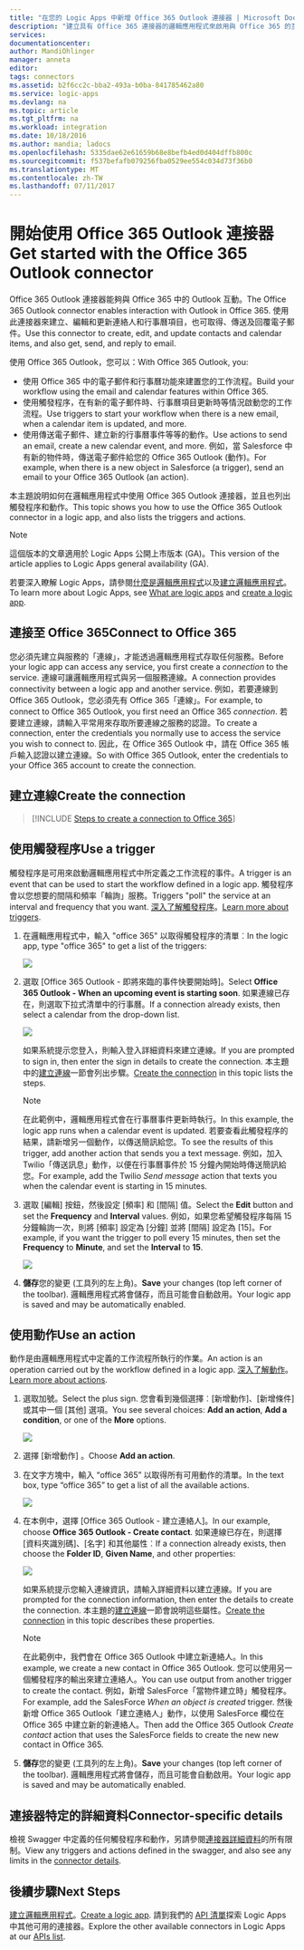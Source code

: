 ```yaml
---
title: "在您的 Logic Apps 中新增 Office 365 Outlook 連接器 | Microsoft Docs"
description: "建立具有 Office 365 連接器的邏輯應用程式來啟用與 Office 365 的互動。 例如：建立、編輯和更新連絡人及行事曆項目。"
services: 
documentationcenter: 
author: MandiOhlinger
manager: anneta
editor: 
tags: connectors
ms.assetid: b2f6cc2c-bba2-493a-b0ba-841785462a80
ms.service: logic-apps
ms.devlang: na
ms.topic: article
ms.tgt_pltfrm: na
ms.workload: integration
ms.date: 10/18/2016
ms.author: mandia; ladocs
ms.openlocfilehash: 5335dae62e61659b68e8befb4ed0d404dffb800c
ms.sourcegitcommit: f537befafb079256fba0529ee554c034d73f36b0
ms.translationtype: MT
ms.contentlocale: zh-TW
ms.lasthandoff: 07/11/2017
---
```

# <a name="get-started-with-the-office-365-outlook-connector"></a><span data-ttu-id="57fdf-104">開始使用 Office 365 Outlook 連接器</span><span class="sxs-lookup"><span data-stu-id="57fdf-104">Get started with the Office 365 Outlook connector</span></span>
<span data-ttu-id="57fdf-105">Office 365 Outlook 連接器能夠與 Office 365 中的 Outlook 互動。</span><span class="sxs-lookup"><span data-stu-id="57fdf-105">The Office 365 Outlook connector enables interaction with Outlook in Office 365.</span></span> <span data-ttu-id="57fdf-106">使用此連接器來建立、編輯和更新連絡人和行事曆項目，也可取得、傳送及回覆電子郵件。</span><span class="sxs-lookup"><span data-stu-id="57fdf-106">Use this connector to create, edit, and update contacts and calendar items, and also get, send, and reply to email.</span></span>

<span data-ttu-id="57fdf-107">使用 Office 365 Outlook，您可以：</span><span class="sxs-lookup"><span data-stu-id="57fdf-107">With Office 365 Outlook, you:</span></span>

* <span data-ttu-id="57fdf-108">使用 Office 365 中的電子郵件和行事曆功能來建置您的工作流程。</span><span class="sxs-lookup"><span data-stu-id="57fdf-108">Build your workflow using the email and calendar features within Office 365.</span></span> 
* <span data-ttu-id="57fdf-109">使用觸發程序，在有新的電子郵件時、行事曆項目更新時等情況啟動您的工作流程。</span><span class="sxs-lookup"><span data-stu-id="57fdf-109">Use triggers to start your workflow when there is a new email, when a calendar item is updated, and more.</span></span>
* <span data-ttu-id="57fdf-110">使用傳送電子郵件、建立新的行事曆事件等等的動作。</span><span class="sxs-lookup"><span data-stu-id="57fdf-110">Use actions to send an email, create a new calendar event, and more.</span></span> <span data-ttu-id="57fdf-111">例如，當 Salesforce 中有新的物件時，傳送電子郵件給您的 Office 365 Outlook (動作)。</span><span class="sxs-lookup"><span data-stu-id="57fdf-111">For example, when there is a new object in Salesforce (a trigger), send an email to your Office 365 Outlook (an action).</span></span> 

<span data-ttu-id="57fdf-112">本主題說明如何在邏輯應用程式中使用 Office 365 Outlook 連接器，並且也列出觸發程序和動作。</span><span class="sxs-lookup"><span data-stu-id="57fdf-112">This topic shows you how to use the Office 365 Outlook connector in a logic app, and also lists the triggers and actions.</span></span>

> [!NOTE]
> <span data-ttu-id="57fdf-113">這個版本的文章適用於 Logic Apps 公開上市版本 (GA)。</span><span class="sxs-lookup"><span data-stu-id="57fdf-113">This version of the article applies to Logic Apps general availability (GA).</span></span>
> 
> 

<span data-ttu-id="57fdf-114">若要深入瞭解 Logic Apps，請參閱[什麼是邏輯應用程式](../logic-apps/logic-apps-what-are-logic-apps.md)以及[建立邏輯應用程式](../logic-apps/logic-apps-create-a-logic-app.md)。</span><span class="sxs-lookup"><span data-stu-id="57fdf-114">To learn more about Logic Apps, see [What are logic apps](../logic-apps/logic-apps-what-are-logic-apps.md) and [create a logic app](../logic-apps/logic-apps-create-a-logic-app.md).</span></span>

## <a name="connect-to-office-365"></a><span data-ttu-id="57fdf-115">連接至 Office 365</span><span class="sxs-lookup"><span data-stu-id="57fdf-115">Connect to Office 365</span></span>
<span data-ttu-id="57fdf-116">您必須先建立與服務的「連線」，才能透過邏輯應用程式存取任何服務。</span><span class="sxs-lookup"><span data-stu-id="57fdf-116">Before your logic app can access any service, you first create a *connection* to the service.</span></span> <span data-ttu-id="57fdf-117">連線可讓邏輯應用程式與另一個服務連線。</span><span class="sxs-lookup"><span data-stu-id="57fdf-117">A connection provides connectivity between a logic app and another service.</span></span> <span data-ttu-id="57fdf-118">例如，若要連線到 Office 365 Outlook，您必須先有 Office 365「連線」。</span><span class="sxs-lookup"><span data-stu-id="57fdf-118">For example, to connect to Office 365 Outlook, you first need an Office 365 *connection*.</span></span> <span data-ttu-id="57fdf-119">若要建立連線，請輸入平常用來存取所要連線之服務的認證。</span><span class="sxs-lookup"><span data-stu-id="57fdf-119">To create a connection, enter the credentials you normally use to access the service you wish to connect to.</span></span> <span data-ttu-id="57fdf-120">因此，在 Office 365 Outlook 中，請在 Office 365 帳戶輸入認證以建立連線。</span><span class="sxs-lookup"><span data-stu-id="57fdf-120">So with Office 365 Outlook, enter the credentials to your Office 365 account to create the connection.</span></span>

## <a name="create-the-connection"></a><span data-ttu-id="57fdf-121">建立連線</span><span class="sxs-lookup"><span data-stu-id="57fdf-121">Create the connection</span></span>
> [!INCLUDE [Steps to create a connection to Office 365](../../includes/connectors-create-api-office365-outlook.md)]
> 
> 

## <a name="use-a-trigger"></a><span data-ttu-id="57fdf-122">使用觸發程序</span><span class="sxs-lookup"><span data-stu-id="57fdf-122">Use a trigger</span></span>
<span data-ttu-id="57fdf-123">觸發程序是可用來啟動邏輯應用程式中所定義之工作流程的事件。</span><span class="sxs-lookup"><span data-stu-id="57fdf-123">A trigger is an event that can be used to start the workflow defined in a logic app.</span></span> <span data-ttu-id="57fdf-124">觸發程序會以您想要的間隔和頻率「輪詢」服務。</span><span class="sxs-lookup"><span data-stu-id="57fdf-124">Triggers "poll" the service at an interval and frequency that you want.</span></span> <span data-ttu-id="57fdf-125">[深入了解觸發程序](../logic-apps/logic-apps-what-are-logic-apps.md#logic-app-concepts)。</span><span class="sxs-lookup"><span data-stu-id="57fdf-125">[Learn more about triggers](../logic-apps/logic-apps-what-are-logic-apps.md#logic-app-concepts).</span></span>

1. <span data-ttu-id="57fdf-126">在邏輯應用程式中，輸入 "office 365" 以取得觸發程序的清單︰</span><span class="sxs-lookup"><span data-stu-id="57fdf-126">In the logic app, type "office 365" to get a list of the triggers:</span></span>  
   
    ![](./media/connectors-create-api-office365-outlook/office365-trigger.png)
2. <span data-ttu-id="57fdf-127">選取 [Office 365 Outlook - 即將來臨的事件快要開始時]。</span><span class="sxs-lookup"><span data-stu-id="57fdf-127">Select **Office 365 Outlook - When an upcoming event is starting soon**.</span></span> <span data-ttu-id="57fdf-128">如果連線已存在，則選取下拉式清單中的行事曆。</span><span class="sxs-lookup"><span data-stu-id="57fdf-128">If a connection already exists, then select a calendar from the drop-down list.</span></span>
   
    ![](./media/connectors-create-api-office365-outlook/sample-calendar.png)
   
    <span data-ttu-id="57fdf-129">如果系統提示您登入，則輸入登入詳細資料來建立連線。</span><span class="sxs-lookup"><span data-stu-id="57fdf-129">If you are prompted to sign in, then enter the sign in details to create the connection.</span></span> <span data-ttu-id="57fdf-130">本主題中的[建立連線](connectors-create-api-office365-outlook.md#create-the-connection)一節會列出步驟。</span><span class="sxs-lookup"><span data-stu-id="57fdf-130">[Create the connection](connectors-create-api-office365-outlook.md#create-the-connection) in this topic lists the steps.</span></span> 
   
   > [!NOTE]
   > <span data-ttu-id="57fdf-131">在此範例中，邏輯應用程式會在行事曆事件更新時執行。</span><span class="sxs-lookup"><span data-stu-id="57fdf-131">In this example, the logic app runs when a calendar event is updated.</span></span> <span data-ttu-id="57fdf-132">若要查看此觸發程序的結果，請新增另一個動作，以傳送簡訊給您。</span><span class="sxs-lookup"><span data-stu-id="57fdf-132">To see the results of this trigger, add another action that sends you a text message.</span></span> <span data-ttu-id="57fdf-133">例如，加入 Twilio「傳送訊息」動作，以便在行事曆事件於 15 分鐘內開始時傳送簡訊給您。</span><span class="sxs-lookup"><span data-stu-id="57fdf-133">For example, add the Twilio *Send message* action that texts you when the calendar event is starting in 15 minutes.</span></span> 
   > 
   > 
3. <span data-ttu-id="57fdf-134">選取 [編輯] 按鈕，然後設定 [頻率] 和 [間隔] 值。</span><span class="sxs-lookup"><span data-stu-id="57fdf-134">Select the **Edit** button and set the **Frequency** and **Interval** values.</span></span> <span data-ttu-id="57fdf-135">例如，如果您希望觸發程序每隔 15 分鐘輪詢一次，則將 [頻率] 設定為 [分鐘] 並將 [間隔] 設定為 [15]。</span><span class="sxs-lookup"><span data-stu-id="57fdf-135">For example, if you want the trigger to poll every 15 minutes, then set the **Frequency** to **Minute**, and set the **Interval** to **15**.</span></span> 
   
    ![](./media/connectors-create-api-office365-outlook/calendar-settings.png)
4. <span data-ttu-id="57fdf-136">**儲存**您的變更 (工具列的左上角)。</span><span class="sxs-lookup"><span data-stu-id="57fdf-136">**Save** your changes (top left corner of the toolbar).</span></span> <span data-ttu-id="57fdf-137">邏輯應用程式將會儲存，而且可能會自動啟用。</span><span class="sxs-lookup"><span data-stu-id="57fdf-137">Your logic app is saved and may be automatically enabled.</span></span>

## <a name="use-an-action"></a><span data-ttu-id="57fdf-138">使用動作</span><span class="sxs-lookup"><span data-stu-id="57fdf-138">Use an action</span></span>
<span data-ttu-id="57fdf-139">動作是由邏輯應用程式中定義的工作流程所執行的作業。</span><span class="sxs-lookup"><span data-stu-id="57fdf-139">An action is an operation carried out by the workflow defined in a logic app.</span></span> <span data-ttu-id="57fdf-140">[深入了解動作](../logic-apps/logic-apps-what-are-logic-apps.md#logic-app-concepts)。</span><span class="sxs-lookup"><span data-stu-id="57fdf-140">[Learn more about actions](../logic-apps/logic-apps-what-are-logic-apps.md#logic-app-concepts).</span></span>

1. <span data-ttu-id="57fdf-141">選取加號。</span><span class="sxs-lookup"><span data-stu-id="57fdf-141">Select the plus sign.</span></span> <span data-ttu-id="57fdf-142">您會看到幾個選擇︰[新增動作]、[新增條件] 或其中一個 [其他] 選項。</span><span class="sxs-lookup"><span data-stu-id="57fdf-142">You see several choices: **Add an action**, **Add a condition**, or one of the **More** options.</span></span>
   
    ![](./media/connectors-create-api-office365-outlook/add-action.png)
2. <span data-ttu-id="57fdf-143">選擇 [新增動作] 。</span><span class="sxs-lookup"><span data-stu-id="57fdf-143">Choose **Add an action**.</span></span>
3. <span data-ttu-id="57fdf-144">在文字方塊中，輸入 “office 365” 以取得所有可用動作的清單。</span><span class="sxs-lookup"><span data-stu-id="57fdf-144">In the text box, type “office 365” to get a list of all the available actions.</span></span>
   
    ![](./media/connectors-create-api-office365-outlook/office365-actions.png) 
4. <span data-ttu-id="57fdf-145">在本例中，選擇 [Office 365 Outlook - 建立連絡人]。</span><span class="sxs-lookup"><span data-stu-id="57fdf-145">In our example, choose **Office 365 Outlook - Create contact**.</span></span> <span data-ttu-id="57fdf-146">如果連線已存在，則選擇 [資料夾識別碼]、[名字] 和其他屬性︰</span><span class="sxs-lookup"><span data-stu-id="57fdf-146">If a connection already exists, then choose the **Folder ID**, **Given Name**, and other properties:</span></span>  
   
    ![](./media/connectors-create-api-office365-outlook/office365-sampleaction.png)
   
    <span data-ttu-id="57fdf-147">如果系統提示您輸入連線資訊，請輸入詳細資料以建立連線。</span><span class="sxs-lookup"><span data-stu-id="57fdf-147">If you are prompted for the connection information, then enter the details to create the connection.</span></span> <span data-ttu-id="57fdf-148">本主題的[建立連線](connectors-create-api-office365-outlook.md#create-the-connection)一節會說明這些屬性。</span><span class="sxs-lookup"><span data-stu-id="57fdf-148">[Create the connection](connectors-create-api-office365-outlook.md#create-the-connection) in this topic describes these properties.</span></span> 
   
   > [!NOTE]
   > <span data-ttu-id="57fdf-149">在此範例中，我們會在 Office 365 Outlook 中建立新連絡人。</span><span class="sxs-lookup"><span data-stu-id="57fdf-149">In this example, we create a new contact in Office 365 Outlook.</span></span> <span data-ttu-id="57fdf-150">您可以使用另一個觸發程序的輸出來建立連絡人。</span><span class="sxs-lookup"><span data-stu-id="57fdf-150">You can use output from another trigger to create the contact.</span></span> <span data-ttu-id="57fdf-151">例如，新增 SalesForce「當物件建立時」觸發程序。</span><span class="sxs-lookup"><span data-stu-id="57fdf-151">For example, add the SalesForce *When an object is created* trigger.</span></span> <span data-ttu-id="57fdf-152">然後新增 Office 365 Outlook「建立連絡人」動作，以使用 SalesForce 欄位在 Office 365 中建立新的新連絡人。</span><span class="sxs-lookup"><span data-stu-id="57fdf-152">Then add the Office 365 Outlook *Create contact* action that uses the SalesForce fields to create the new new contact in Office 365.</span></span> 
   > 
   > 
5. <span data-ttu-id="57fdf-153">**儲存**您的變更 (工具列的左上角)。</span><span class="sxs-lookup"><span data-stu-id="57fdf-153">**Save** your changes (top left corner of the toolbar).</span></span> <span data-ttu-id="57fdf-154">邏輯應用程式將會儲存，而且可能會自動啟用。</span><span class="sxs-lookup"><span data-stu-id="57fdf-154">Your logic app is saved and may be automatically enabled.</span></span>

## <a name="connector-specific-details"></a><span data-ttu-id="57fdf-155">連接器特定的詳細資料</span><span class="sxs-lookup"><span data-stu-id="57fdf-155">Connector-specific details</span></span>

<span data-ttu-id="57fdf-156">檢視 Swagger 中定義的任何觸發程序和動作，另請參閱[連接器詳細資料](/connectors/office365connector/)的所有限制。</span><span class="sxs-lookup"><span data-stu-id="57fdf-156">View any triggers and actions defined in the swagger, and also see any limits in the [connector details](/connectors/office365connector/).</span></span> 

## <a name="next-steps"></a><span data-ttu-id="57fdf-157">後續步驟</span><span class="sxs-lookup"><span data-stu-id="57fdf-157">Next Steps</span></span>
<span data-ttu-id="57fdf-158">[建立邏輯應用程式](../logic-apps/logic-apps-create-a-logic-app.md)。</span><span class="sxs-lookup"><span data-stu-id="57fdf-158">[Create a logic app](../logic-apps/logic-apps-create-a-logic-app.md).</span></span> <span data-ttu-id="57fdf-159">請到我們的 [API 清單](apis-list.md)探索 Logic Apps 中其他可用的連接器。</span><span class="sxs-lookup"><span data-stu-id="57fdf-159">Explore the other available connectors in Logic Apps at our [APIs list](apis-list.md).</span></span>


